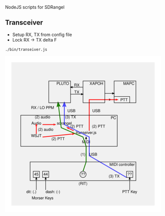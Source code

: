 NodeJS scripts for SDRangel


## Transceiver

* Setup RX, TX from config file
* Lock RX -> TX delta F

```
./bin/transeiver.js
```

![](bd.svg)
